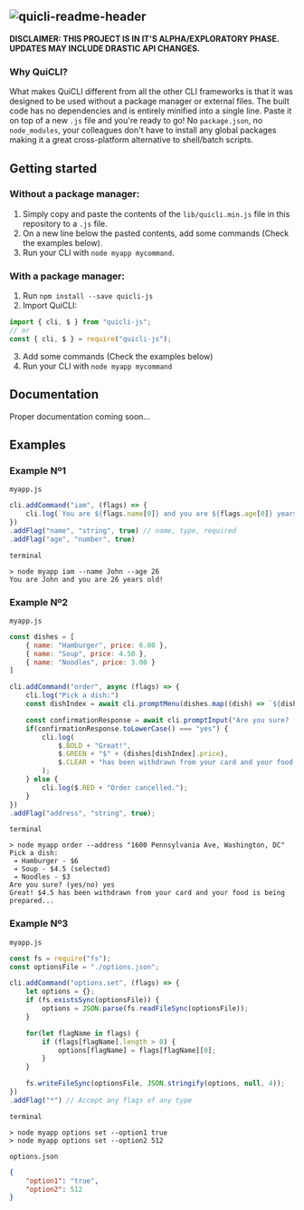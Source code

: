![quicli-readme-header](https://user-images.githubusercontent.com/21268739/111079766-b566c100-84fb-11eb-9e49-2f5192741a06.png)
---
**DISCLAIMER: THIS PROJECT IS IN IT'S ALPHA/EXPLORATORY PHASE. UPDATES MAY INCLUDE DRASTIC API CHANGES.**
### Why QuiCLI?

What makes QuiCLI different from all the other CLI frameworks is that it was designed to be used without a package manager or external files. The built code has no dependencies and is entirely minified into a single line. Paste it on top of a new `.js` file and you're ready to go! No `package.json`, no `node_modules`, your colleagues don't have to install any global packages making it a great cross-platform alternative to shell/batch scripts.

## Getting started

### Without a package manager:
1. Simply copy and paste the contents of the `lib/quicli.min.js` file in this repository to a `.js` file.
2. On a new line below the pasted contents, add some commands (Check the examples below).
3. Run your CLI with `node myapp mycommand`.

### With a package manager:
1. Run `npm install --save quicli-js`
2. Import QuiCLI:
```js
import { cli, $ } from "quicli-js";
// or
const { cli, $ } = require("quicli-js");
```
3. Add some commands (Check the examples below)
4. Run your CLI with `node myapp mycommand`

## Documentation

Proper documentation coming soon...

## Examples

### Example Nº1
`myapp.js`
```js
cli.addCommand("iam", (flags) => {
    cli.log(`You are ${flags.name[0]} and you are ${flags.age[0]} years old!`);
})
.addFlag("name", "string", true) // name, type, required
.addFlag("age", "number", true)
```
`terminal`
```shell
> node myapp iam --name John --age 26
You are John and you are 26 years old!
```
### Example Nº2
`myapp.js`
```js
const dishes = [
    { name: "Hamburger", price: 6.00 },
    { name: "Soup", price: 4.50 },
    { name: "Noodles", price: 3.00 }
]

cli.addCommand("order", async (flags) => {
    cli.log("Pick a dish:")
    const dishIndex = await cli.promptMenu(dishes.map((dish) => `${dish.name} - $${dish.price}`));

    const confirmationResponse = await cli.promptInput("Are you sure? (yes/no)");
    if(confirmationResponse.toLowerCase() === "yes") {
        cli.log(
            $.BOLD + "Great!",
            $.GREEN + "$" + (dishes[dishIndex].price),
            $.CLEAR + "has been withdrawn from your card and your food is being prepared...",
        );
    } else {
        cli.log($.RED + "Order cancelled.");
    }
})
.addFlag("address", "string", true);
```
`terminal`
```shell
> node myapp order --address "1600 Pennsylvania Ave, Washington, DC"
Pick a dish:
 ➔ Hamburger - $6 
 ➔ Soup - $4.5 (selected)
 ➔ Noodles - $3 
Are you sure? (yes/no) yes
Great! $4.5 has been withdrawn from your card and your food is being prepared...
```
### Example Nº3
`myapp.js`
```js
const fs = require("fs");
const optionsFile = "./options.json";

cli.addCommand("options.set", (flags) => {
    let options = {};
    if (fs.existsSync(optionsFile)) {
        options = JSON.parse(fs.readFileSync(optionsFile));
    }

    for(let flagName in flags) {
        if (flags[flagName].length > 0) {
            options[flagName] = flags[flagName][0];
        }
    }

    fs.writeFileSync(optionsFile, JSON.stringify(options, null, 4));
})
.addFlag("*") // Accept any flags of any type
```
`terminal`
```shell
> node myapp options set --option1 true
> node myapp options set --option2 512
```
`options.json`
```json
{
    "option1": "true",
    "option2": 512
}
```
